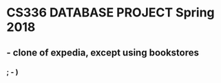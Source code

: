 #  CS336 DATABASE PROJECT Spring 2018
##   - clone of expedia, except using bookstores
###    ; - )
